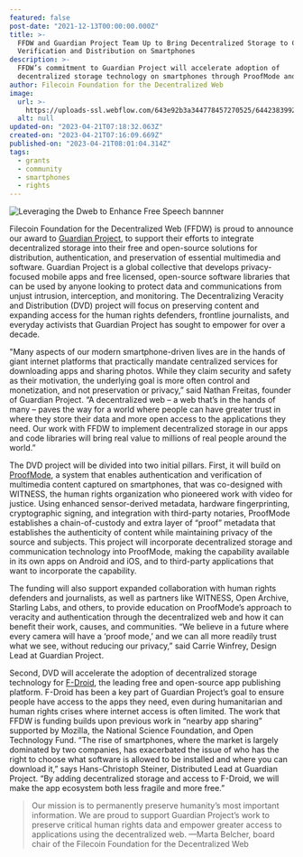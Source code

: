 ```yaml
---
featured: false
post-date: "2021-12-13T00:00:00.000Z"
title: >-
  FFDW and Guardian Project Team Up to Bring Decentralized Storage to Content
  Verification and Distribution on Smartphones
description: >-
  FFDW’s commitment to Guardian Project will accelerate adoption of
  decentralized storage technology on smartphones through ProofMode and F-Droid
author: Filecoin Foundation for the Decentralized Web
image:
  url: >-
    https://uploads-ssl.webflow.com/643e92b3a344778457270525/64423839922f06c7b3150fdd_guardian-project.png
  alt: null
updated-on: "2023-04-21T07:18:32.063Z"
created-on: "2023-04-21T07:16:09.669Z"
published-on: "2023-04-21T08:01:04.314Z"
tags:
  - grants
  - community
  - smartphones
  - rights
---
```


![Leveraging the Dweb to Enhance Free Speech bannner](https://uploads-ssl.webflow.com/643e92b3a344778457270525/643e98cc21e567cc30009768_guardian-project-announcement.png)

Filecoin Foundation for the Decentralized Web (FFDW) is proud to announce our award to [Guardian Project](https://guardianproject.info/), to support their efforts to integrate decentralized storage into their free and open-source solutions for distribution, authentication, and preservation of essential multimedia and software. Guardian Project is a global collective that develops privacy-focused mobile apps and free licensed, open-source software libraries that can be used by anyone looking to protect data and communications from unjust intrusion, interception, and monitoring. The Decentralizing Veracity and Distribution (DVD) project will focus on preserving content and expanding access for the human rights defenders, frontline journalists, and everyday activists that Guardian Project has sought to empower for over a decade.

"Many aspects of our modern smartphone-driven lives are in the hands of giant internet platforms that practically mandate centralized services for downloading apps and sharing photos. While they claim security and safety as their motivation, the underlying goal is more often control and monetization, and not preservation or privacy,” said Nathan Freitas, founder of Guardian Project. “A decentralized web – a web that’s in the hands of many – paves the way for a world where people can have greater trust in where they store their data and more open access to the applications they need. Our work with FFDW to implement decentralized storage in our apps and code libraries will bring real value to millions of real people around the world.”

The DVD project will be divided into two initial pillars. First, it will build on [ProofMode](https://guardianproject.info/apps/org.witness.proofmode/), a system that enables authentication and verification of multimedia content captured on smartphones, that was co-designed with WITNESS, the human rights organization who pioneered work with video for justice. Using enhanced sensor-derived metadata, hardware fingerprinting, cryptographic signing, and integration with third-party notaries, ProofMode establishes a chain-of-custody and extra layer of “proof” metadata that establishes the authenticity of content while maintaining privacy of the source and subjects. This project will incorporate decentralized storage and communication technology into ProofMode, making the capability available in its own apps on Android and iOS, and to third-party applications that want to incorporate the capability.

The funding will also support expanded collaboration with human rights defenders and journalists, as well as partners like WITNESS, Open Archive, Starling Labs, and others, to provide education on ProofMode’s approach to veracity and authentication through the decentralized web and how it can benefit their work, causes, and communities. “We believe in a future where every camera will have a ‘proof mode,’ and we can all more readily trust what we see, without reducing our privacy,” said Carrie Winfrey, Design Lead at Guardian Project.

Second, DVD will accelerate the adoption of decentralized storage technology for [F-Droid](https://www.f-droid.org/), the leading free and open-source app publishing platform. F-Droid has been a key part of Guardian Project’s goal to ensure people have access to the apps they need, even during humanitarian and human rights crises where internet access is often limited. The work that FFDW is funding builds upon previous work in “nearby app sharing” supported by Mozilla, the National Science Foundation, and Open Technology Fund. “The rise of smartphones, where the market is largely dominated by two companies, has exacerbated the issue of who has the right to choose what software is allowed to be installed and where you can download it,” says Hans-Christoph Steiner, Distributed Lead at Guardian Project. “By adding decentralized storage and access to F-Droid, we will make the app ecosystem both less fragile and more free.”

> Our mission is to permanently preserve humanity’s most important information. We are proud to support Guardian Project’s work to preserve critical human rights data and empower greater access to applications using the decentralized web. —Marta Belcher, board chair of the Filecoin Foundation for the Decentralized Web
